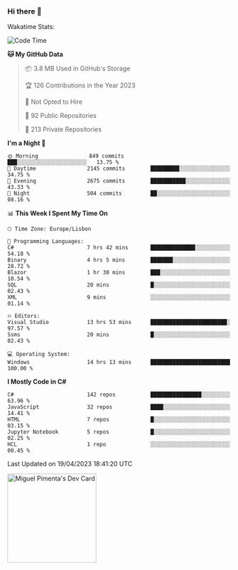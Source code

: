 ### Hi there 👋

<!--
**miguelpimenta/miguelpimenta** is a ✨ _special_ ✨ repository because its `README.md` (this file) appears on your GitHub profile.

Here are some ideas to get you started:

- 🔭 I’m currently working on ...
- 🌱 I’m currently learning ...
- 👯 I’m looking to collaborate on ...
- 🤔 I’m looking for help with ...
- 💬 Ask me about ...
- 📫 How to reach me: ...
- 😄 Pronouns: ...
- ⚡ Fun fact: ...
-->

Wakatime Stats:
<!--START_SECTION:waka-->
![Code Time](http://img.shields.io/badge/Code%20Time-3%2C852%20hrs%2056%20mins-blue)

**🐱 My GitHub Data** 

> 📦 3.8 MB Used in GitHub's Storage 
 > 
> 🏆 126 Contributions in the Year 2023
 > 
> 🚫 Not Opted to Hire
 > 
> 📜 92 Public Repositories 
 > 
> 🔑 213 Private Repositories 
 > 
**I'm a Night 🦉** 

```text
🌞 Morning                849 commits         ███░░░░░░░░░░░░░░░░░░░░░░   13.75 % 
🌆 Daytime                2145 commits        █████████░░░░░░░░░░░░░░░░   34.75 % 
🌃 Evening                2675 commits        ███████████░░░░░░░░░░░░░░   43.33 % 
🌙 Night                  504 commits         ██░░░░░░░░░░░░░░░░░░░░░░░   08.16 % 
```


📊 **This Week I Spent My Time On** 

```text
🕑︎ Time Zone: Europe/Lisbon

💬 Programming Languages: 
C#                       7 hrs 42 mins       ██████████████░░░░░░░░░░░   54.18 % 
Binary                   4 hrs 5 mins        ███████░░░░░░░░░░░░░░░░░░   28.72 % 
Blazor                   1 hr 30 mins        ███░░░░░░░░░░░░░░░░░░░░░░   10.54 % 
SQL                      20 mins             █░░░░░░░░░░░░░░░░░░░░░░░░   02.43 % 
XML                      9 mins              ░░░░░░░░░░░░░░░░░░░░░░░░░   01.14 % 

🔥 Editors: 
Visual Studio            13 hrs 53 mins      ████████████████████████░   97.57 % 
Ssms                     20 mins             █░░░░░░░░░░░░░░░░░░░░░░░░   02.43 % 

💻 Operating System: 
Windows                  14 hrs 13 mins      █████████████████████████   100.00 % 
```

**I Mostly Code in C#** 

```text
C#                       142 repos           ████████████████░░░░░░░░░   63.96 % 
JavaScript               32 repos            ████░░░░░░░░░░░░░░░░░░░░░   14.41 % 
HTML                     7 repos             █░░░░░░░░░░░░░░░░░░░░░░░░   03.15 % 
Jupyter Notebook         5 repos             █░░░░░░░░░░░░░░░░░░░░░░░░   02.25 % 
HCL                      1 repo              ░░░░░░░░░░░░░░░░░░░░░░░░░   00.45 % 
```




 Last Updated on 19/04/2023 18:41:20 UTC
<!--END_SECTION:waka-->

<a href="https://app.daily.dev/MiguelPimenta"><img src="https://api.daily.dev/devcards/05b7ad917b6047f3b1368fb0fe084ad8.png?r=sx6" width="200" alt="Miguel Pimenta's Dev Card"/></a>
